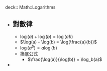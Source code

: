 deck:: Math::Logarithms

- ## 對數律
	- $\log(a) + \log(b) = \log(ab)$
	- $\log(a) - \log(b) = \log(\frac{a}{b})$
	- $\log(a^b) = a\log(b)$
	- 換底公式
		- $\frac{\log(a)}{\log(b)} = \log_b(a)$
-